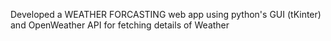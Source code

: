 Developed a WEATHER FORCASTING web app using python's GUI (tKinter) and 
OpenWeather API for fetching details of Weather
